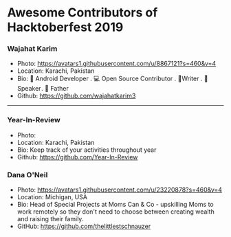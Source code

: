# Awesome Contributors of Hacktoberfest 2019

### Wajahat Karim
- Photo: https://avatars1.githubusercontent.com/u/8867121?s=460&v=4
- Location: Karachi, Pakistan
- Bio: 📱 Android Developer . 💻 Open Source Contributor . 📝Writer . 🎤 Speaker . 👶 Father 
- Github: https://github.com/wajahatkarim3

-----------

### Year-In-Review
- Photo: 
- Location: Karachi, Pakistan
- Bio: Keep track of your activities throughout year
- Github: https://github.com/Year-In-Review


### Dana O'Neil
- Photo: https://avatars1.githubusercontent.com/u/23220878?s=460&v=4 
- Location: Michigan, USA
- Bio: Head of Special Projects at Moms Can & Co - upskilling Moms to work remotely so they don't need to choose between creating wealth and raising their family. 
- GitHub: https://github.com/thelittlestschnauzer


